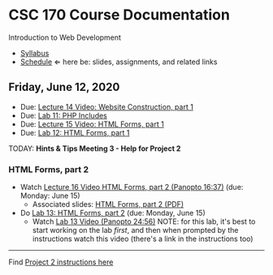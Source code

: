 # CSC 170 Course Documentation
Introduction to Web Development

- [Syllabus](syllabus.md)
- [Schedule](schedule.md)   &lArr; here be: slides, assignments, and related links

## Friday, June 12, 2020

- Due: [Lecture 14 Video: Website Construction, part 1](https://rochester.hosted.panopto.com/Panopto/Pages/Viewer.aspx?id=41230772-1495-4949-9aca-abd501560f49)
- Due: [Lab 11: PHP Includes](lab11-php-includes/instructions.md)
- Due: [Lecture 15 Video: HTML Forms, part 1](https://rochester.hosted.panopto.com/Panopto/Pages/Viewer.aspx?id=da28c918-390d-4fb8-a189-abd601406e42)
- Due: [Lab 12: HTML Forms, part 1](lab12-html-forms1/instructions.md) 

TODAY: **Hints & Tips Meeting 3 - Help for Project 2**

### HTML Forms, part 2

- Watch [Lecture 16 Video HTML Forms, part 2 (Panopto 16:37)](https://rochester.hosted.panopto.com/Panopto/Pages/Viewer.aspx?id=86cd8a6f-4eef-4e5c-88e5-abd800d9f376) (due: Monday: June 15)
  - Associated slides: [HTML Forms, part 2 (PDF)](12a-html-forms2/html-forms2.pdf)
- Do [Lab 13: HTML Forms, part 2](lab13-html-forms2/instructions.md) (due: Monday, June 15)
  - Watch [Lab 13 Video (Panopto 24:56)](https://rochester.hosted.panopto.com/Panopto/Pages/Viewer.aspx?id=9070c54e-ee77-430c-b49a-ab8d017a24ce) NOTE: for this lab, it's best to start working on the lab *first*, and then when prompted by the instructions watch this video (there's a link in the instructions too)



<hr>

Find [Project 2 instructions here](project02-formatting-and-layout/instructions.md)

